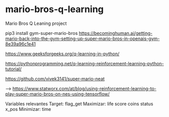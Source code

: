 # mario-bros-q-learning
 Mario Bros Q Leaning project

pip3 install gym-super-mario-bros
https://becominghuman.ai/getting-mario-back-into-the-gym-setting-up-super-mario-bros-in-openais-gym-8e39a96c1e41

https://www.geeksforgeeks.org/q-learning-in-python/

https://pythonprogramming.net/q-learning-reinforcement-learning-python-tutorial/

https://github.com/vivek3141/super-mario-neat

--> https://www.statworx.com/at/blog/using-reinforcement-learning-to-play-super-mario-bros-on-nes-using-tensorflow/

Variables relevantes
Target: 
    flag_get
Maximizar:
    life
    score
    coins
    status
    x_pos
Minimizar:
    time
